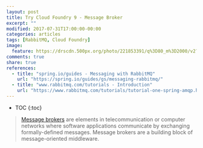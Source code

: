 ```yaml
---
layout: post
title: Try Cloud Foundry 9 - Message Broker
excerpt: ""
modified: 2017-07-31T17:00:00-00:00
categories: articles
tags: [RabbitMQ, Cloud Foundry]
image:
  feature: https://drscdn.500px.org/photo/221853391/q%3D80_m%3D2000/v2?user_id=15281525&webp=true&sig=4291e5de5da2b66f0caa296e54fa72a8503ec2244674448a4e0d17724638dfb6
comments: true
share: true
references:
  - title: "spring.io/guides - Messaging with RabbitMQ"
    url: "https://spring.io/guides/gs/messaging-rabbitmq/"
  - title: "www.rabbitmq.com/tutorials - Introduction"
    url: "https://www.rabbitmq.com/tutorials/tutorial-one-spring-amqp.html"
---
```


>

* TOC
{:toc}

> [Message brokers][Message_broker] are elements in telecommunication or computer networks where software applications communicate by exchanging formally-defined messages. Message brokers are a building block of message-oriented middleware.



[Message_broker]:https://en.wikipedia.org/wiki/Message_broker
